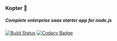 ### Kopter 🚧

##### Complete enterprise saas starter app for node.js

[![Build Status](https://travis-ci.org/bahdcoder/kopter.svg?branch=master)](https://travis-ci.org/bahdcoder/kopter)
 [![Codacy Badge](https://api.codacy.com/project/badge/Grade/a624466085f241bda3ecd71003c86c34)](https://www.codacy.com/manual/bahdcoder/kopter?utm_source=github.com&amp;utm_medium=referral&amp;utm_content=bahdcoder/kopter&amp;utm_campaign=Badge_Grade)

